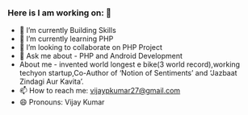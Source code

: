 ### Here is I am working on: 👋

- 🔭 I’m currently Building Skills
- 🌱 I’m currently learning PHP
- 👯 I’m looking to collaborate on PHP Project
- 💬 Ask me about - PHP and Android Development
- About me - invented world longest e bike(3 world record),working techyon startup,Co-Author of ‘Notion of Sentiments’ and ‘Jazbaat Zindagi Aur Kavita’.
- 📫 How to reach me: vijaypkumar27@gmail.com
- 😄 Pronouns: Vijay Kumar
